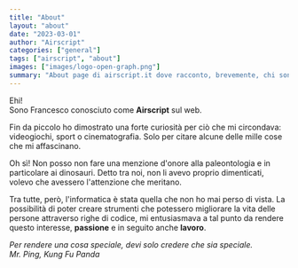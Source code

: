 ```yaml
---
title: "About"
layout: "about"
date: "2023-03-01"
author: "Airscript"
categories: ["general"]
tags: ["airscript", "about"]
images: ["images/logo-open-graph.png"]
summary: "About page di airscript.it dove racconto, brevemente, chi sono."
---
```

Ehi!  
Sono Francesco conosciuto come **Airscript** sul web.

Fin da piccolo ho dimostrato una forte curiosità per ciò che mi circondava: videogiochi, sport o cinematografia.
Solo per citare alcune delle mille cose che mi affascinano.

Oh sì! Non posso non fare una menzione d'onore alla paleontologia e in particolare ai dinosauri.
Detto tra noi, non li avevo proprio dimenticati, volevo che avessero l'attenzione che meritano.

Tra tutte, però, l'informatica è stata quella che non ho mai perso di vista.
La possibilità di poter creare strumenti che potessero migliorare la vita delle persone attraverso righe di codice, mi entusiasmava a tal punto da rendere questo interesse, **passione** e in seguito anche **lavoro**.

*Per rendere una cosa speciale, devi solo credere che sia speciale.*  
*Mr. Ping, Kung Fu Panda*
